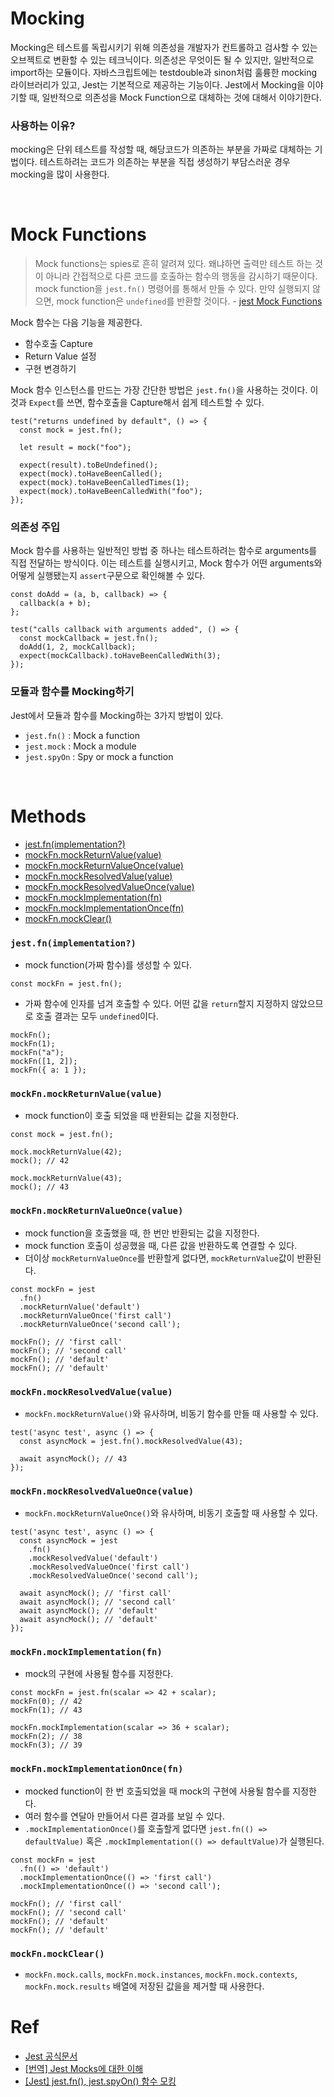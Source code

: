 # Mocking

Mocking은 테스트를 독립시키기 위해 의존성을 개발자가 컨트롤하고 검사할 수 있는 오브젝트로 변환할 수 있는 테크닉이다. 의존성은 무엇이든 될 수 있지만, 일반적으로 import하는 모듈이다. 자바스크립트에는 testdouble과 sinon처럼 훌륭한 mocking 라이브러리가 있고, Jest는 기본적으로 제공하는 기능이다. Jest에서 Mocking을 이야기할 때, 일반적으로 의존성을 Mock Function으로 대체하는 것에 대해서 이야기한다.

### 사용하는 이유?

mocking은 단위 테스트를 작성할 때, 해당코드가 의존하는 부분을 가짜로 대체하는 기법이다. 테스트하려는 코드가 의존하는 부분을 직접 생성하기 부담스러운 경우 mocking을 많이 사용한다.

<br>

# Mock Functions

> Mock functions는 spies로 흔히 알려져 있다. 왜냐하면 출력만 테스트 하는 것이 아니라 간접적으로 다른 코드를 호출하는 함수의 행동을 감시하기 때문이다. mock function을 `jest.fn()` 명령어를 통해서 만들 수 있다. 만약 실행되지 않으면, mock function은 `undefined`를 반환할 것이다. - [jest Mock Functions](https://jestjs.io/docs/mock-function-api)

Mock 함수는 다음 기능을 제공한다.

- 함수호출 Capture
- Return Value 설정
- 구현 변경하기

Mock 함수 인스턴스를 만드는 가장 간단한 방법은 `jest.fn()`을 사용하는 것이다. 이것과 `Expect`를 쓰면, 함수호출을 Capture해서 쉽게 테스트할 수 있다.

```
test("returns undefined by default", () => {
  const mock = jest.fn();

  let result = mock("foo");

  expect(result).toBeUndefined();
  expect(mock).toHaveBeenCalled();
  expect(mock).toHaveBeenCalledTimes(1);
  expect(mock).toHaveBeenCalledWith("foo");
});
```

### 의존성 주입

Mock 함수를 사용하는 일반적인 방법 중 하나는 테스트하려는 함수로 arguments를 직접 전달하는 방식이다. 이는 테스트를 실행시키고, Mock 함수가 어떤 arguments와 어떻게 실행됐는지 `assert`구문으로 확인해볼 수 있다.

```
const doAdd = (a, b, callback) => {
  callback(a + b);
};

test("calls callback with arguments added", () => {
  const mockCallback = jest.fn();
  doAdd(1, 2, mockCallback);
  expect(mockCallback).toHaveBeenCalledWith(3);
});
```

### 모듈과 함수를 Mocking하기

Jest에서 모듈과 함수를 Mocking하는 3가지 방법이 있다.

- `jest.fn()` : Mock a function
- `jest.mock` : Mock a module
- `jest.spyOn` : Spy or mock a function

<br>

# Methods

- [jest.fn(implementation?)](#jestfnimplementation)
- [mockFn.mockReturnValue(value)](#mockfnmockreturnvaluevalue)
- [mockFn.mockReturnValueOnce(value)](#mockfnmockreturnvalueoncevalue)
- [mockFn.mockResolvedValue(value)](#mockfnmockresolvedvaluevalue)
- [mockFn.mockResolvedValueOnce(value)](#mockfnmockresolvedvalueoncevalue)
- [mockFn.mockImplementation(fn)](#mockfnmockimplementationfn)
- [mockFn.mockImplementationOnce(fn)](#mockfnmockimplementationoncefn)
- [mockFn.mockClear()](#mockfnmockclear)

### `jest.fn(implementation?)`

- mock function(가짜 함수)를 생성할 수 있다.

```
const mockFn = jest.fn();
```

- 가짜 함수에 인자를 넘겨 호출할 수 있다. 어떤 값을 `return`할지 지정하지 않았으므로 호출 결과는 모두 `undefined`이다.

```
mockFn();
mockFn(1);
mockFn("a");
mockFn([1, 2]);
mockFn({ a: 1 });
```

### `mockFn.mockReturnValue(value)`

- mock function이 호출 되었을 때 반환되는 값을 지정한다.

```
const mock = jest.fn();

mock.mockReturnValue(42);
mock(); // 42

mock.mockReturnValue(43);
mock(); // 43
```

### `mockFn.mockReturnValueOnce(value)`

- mock function을 호출했을 때, 한 번만 반환되는 값을 지정한다.
- mock function 호출이 성공했을 때, 다른 값을 반환하도록 연결할 수 있다.
- 더이상 `mockReturnValueOnce`를 반환할게 없다면, `mockReturnValue`값이 반환된다.

```
const mockFn = jest
  .fn()
  .mockReturnValue('default')
  .mockReturnValueOnce('first call')
  .mockReturnValueOnce('second call');

mockFn(); // 'first call'
mockFn(); // 'second call'
mockFn(); // 'default'
mockFn(); // 'default'
```

### `mockFn.mockResolvedValue(value)`

- `mockFn.mockReturnValue()`와 유사하며, 비동기 함수를 만들 때 사용할 수 있다.

```
test('async test', async () => {
  const asyncMock = jest.fn().mockResolvedValue(43);

  await asyncMock(); // 43
});
```

### `mockFn.mockResolvedValueOnce(value)`

- `mockFn.mockReturnValueOnce()`와 유사하며, 비동기 호출할 때 사용할 수 있다.

```
test('async test', async () => {
  const asyncMock = jest
    .fn()
    .mockResolvedValue('default')
    .mockResolvedValueOnce('first call')
    .mockResolvedValueOnce('second call');

  await asyncMock(); // 'first call'
  await asyncMock(); // 'second call'
  await asyncMock(); // 'default'
  await asyncMock(); // 'default'
});
```

### `mockFn.mockImplementation(fn)`

- mock의 구현에 사용될 함수를 지정한다.

```
const mockFn = jest.fn(scalar => 42 + scalar);
mockFn(0); // 42
mockFn(1); // 43

mockFn.mockImplementation(scalar => 36 + scalar);
mockFn(2); // 38
mockFn(3); // 39
```

### `mockFn.mockImplementationOnce(fn)`

- mocked function이 한 번 호출되었을 때 mock의 구현에 사용될 함수를 지정한다.
- 여러 함수를 연달아 만들어서 다른 결과를 보일 수 있다.
- `.mockImplementationOnce()`를 호출할게 없다면 `jest.fn(() => defaultValue)` 혹은 `.mockImplementation(() => defaultValue)`가 실행된다.

```
const mockFn = jest
  .fn(() => 'default')
  .mockImplementationOnce(() => 'first call')
  .mockImplementationOnce(() => 'second call');

mockFn(); // 'first call'
mockFn(); // 'second call'
mockFn(); // 'default'
mockFn(); // 'default'
```

### `mockFn.mockClear()`

- `mockFn.mock.calls`, `mockFn.mock.instances`, `mockFn.mock.contexts`, `mockFn.mock.results` 배열에 저장된 값을을 제거할 때 사용한다.

# Ref

- [Jest 공식문서](https://jestjs.io/docs/mock-function-api)
- [[번역] Jest Mocks에 대한 이해](https://minoo.medium.com/%EB%B2%88%EC%97%AD-jest-mocks%EC%97%90-%EB%8C%80%ED%95%9C-%EC%9D%B4%ED%95%B4-34f75b0f7dbe)
- [[Jest] jest.fn(), jest.spyOn() 함수 모킹
  ](https://www.daleseo.com/jest-fn-spy-on/)
